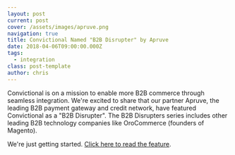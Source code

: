 ```yaml
---
layout: post
current: post
cover: /assets/images/apruve.png
navigation: true
title: Convictional Named "B2B Disrupter" by Apruve
date: 2018-04-06T09:00:00.000Z
tags:
  - integration
class: post-template
author: chris
---
```

Convictional is on a mission to enable more B2B commerce through seamless integration.
We're excited to share that our partner Apruve, the leading B2B payment gateway and credit network, have featured Convictional as a "B2B Disrupter". The B2B Disrupters series includes other leading B2B technology companies like OroCommerce (founders of Magento).

We're just getting started. [Click here to read the feature](https://blog.apruve.com/how-wholesalers-can-integrate-with-millions-of-online-stores-sell-more-and-do-less).
